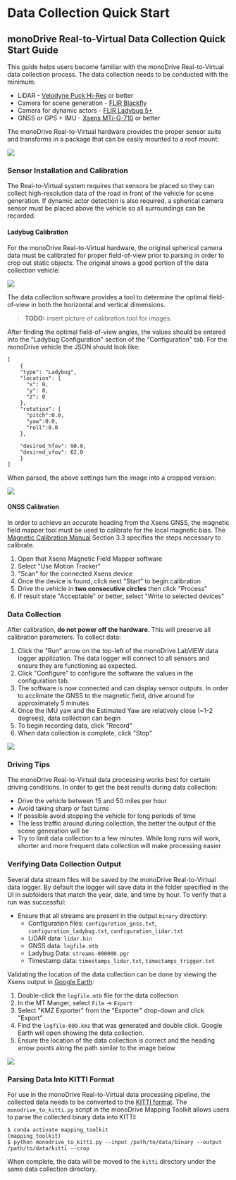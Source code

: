 # Data Collection Quick Start

## monoDrive Real-to-Virtual Data Collection Quick Start Guide

This guide helps users become familiar with the monoDrive Real-to-Virtual data
collection process. The data collection needs to be conducted with the minimum:

* LiDAR - [Velodyne Puck Hi-Res](https://velodynelidar.com/products/puck-hi-res/) or better
* Camera for scene generation - [FLIR Blackfly](https://www.flir.com/products/blackfly-s-usb3/?model=BFS-U3-63S4C-C)
* Camera for dynamic actors - [FLIR Ladybug 5+](https://www.flir.com/products/ladybug5plus/)
* GNSS or GPS + IMU - [Xsens MTi-G-710](https://shop-us.xsens.com/shop/mti-g-710/mti-g-710-gnssins-2a8g4) or better

The monoDrive Real-to-Virtual hardware provides the proper sensor suite and 
transforms in a package that can be easily mounted to a roof mount:

<div class="img_container">
    <img class='lg_img' src="../imgs/real_to_virtual_hardware_side_view.png"/>
</div>

### Sensor Installation and Calibration

The Real-to-Virtual system requires that sensors be placed so they can collect
high-resolution data of the road in front of the vehicle for scene generation. 
If dynamic actor detection is also required, a spherical camera sensor must be 
placed above the vehicle so all surroundings can be recorded. 

#### Ladybug Calibration 

For the monoDrive Real-to-Virtual hardware, the original spherical camera data
must be calibrated for proper field-of-view prior to parsing in order to crop
out static objects. The original shows a good portion of the data collection 
vehicle:

<div class="img_container">
    <img class='lg_img' src="../imgs/kitti_data_full_size_image.png"/>
</div>

The data collection software provides a tool to determine the optimal 
field-of-view in both the horizontal and vertical dimensions. 

> **TODO:** insert picture of calibration tool for images.

After finding the optimal field-of-view angles, the values should be entered 
into the "Ladybug Configuration" section of the "Configuration" tab. For the
monoDrive vehicle the JSON should look like:

```
[
    {
    "type": "Ladybug",
    "location": {
      "x": 0,
      "y": 0,
      "z": 0
    },
    "rotation": {
      "pitch":0.0,
      "yaw":0.0,
      "roll":0.0
    },
    
    "desired_hfov": 90.0,
    "desired_vfov": 62.0
    }
]
```

When parsed, the above settings turn the image into a cropped version:

<div class="img_container">
    <img class='wide_img' src="../imgs/kitti_data_cropped_image.png"/>
</div>

#### GNSS Calibration

In order to achieve an accurate heading from the Xsens GNSS, the magnetic field
mapper tool must be  used to calibrate for the local magnetic bias. The 
[Magnetic Calibration Manual](https://www.xsens.com/hubfs/Downloads/Manuals/MT_Magnetic_Calibration_Manual.pdf) Section 3.3 specifies the steps necessary
to calibrate. 

1. Open that Xsens Magnetic Field Mapper software
1. Select "Use Motion Tracker"
1. "Scan" for the connected Xsens device
1. Once the device is found, click next "Start" to begin calibration
1. Drive the vehicle in **two consecutive circles** then click "Process"
1. If result state "Acceptable" or better, select "Write to selected devices"

### Data Collection

After calibration, **do not power off the hardware**. This will preserve all
calibration parameters. To collect data:

1. Click the "Run" arrow on the top-left of the monoDrive LabVIEW data logger application. The data logger will connect to all sensors and ensure they are functioning as expected.
1. Click "Configure" to configure the software the values in the configuration tab.
1. The software is now connected and can display sensor outputs. In order to acclimate the GNSS to the magnetic field, drive around for approximately 5 minutes
1. Once the IMU yaw and the Estimated Yaw are relatively close (~1-2 degrees), data collection can begin
1. To begin recording data, click "Record"
1. When data collection is complete, click "Stop"

<div class="img_container">
    <img class='wide_img' src="../imgs/data_logger_main_tab.png"/>
</div>

### Driving Tips

The monoDrive Real-to-Virtual data processing works best for certain driving
conditions. In order to get the best results during data collection:

* Drive the vehicle between 15 and 50 miles per hour
* Avoid taking sharp or fast turns
* If possible avoid stopping the vehicle for long periods of time
* The less traffic around during collection, the better the output of the scene generation will be
* Try to limit data collection to a few minutes. While long runs will work, shorter and more frequent data collection will make processing easier

### Verifying Data Collection Output

Several data stream files will be saved by the monoDrive Real-to-Virtual data
logger. By default the logger will save data in the folder specified in the UI 
in subfolders that match the year, date, and time by hour. To verify that a run 
was successful:

* Ensure that all streams are present in the output `binary` directory:
    * Configuration files: `configuration_gnss.txt`, `configuration_ladybug.txt`, `configuration_lidar.txt`
    * LiDAR data: `lidar.bin`
    * GNSS data: `logfile.mtb`
    * Ladybug Data: `streams-000000.pgr`
    * Timestamp data: `timestamps_lidar.txt`, `timestamps_trigger.txt`

Validating the location of the data collection can be done by viewing the Xsens
output in [Google Earth](https://www.google.com/earth/versions/#download-pro):

1. Double-click the `logfile.mtb` file for the data collection
1. In the MT Manger, select `File` -> `Export`
1. Select "KMZ Exporter" from the "Exporter" drop-down and click "Export"
1. Find the `logfile-000.kmz` that was generated and double click. Google Earth will open showing the data collection.
1. Ensure the location of the data collection is correct and the heading arrow points along the path similar to the image below

<div class="img_container">
    <img class='lg_img' src="../imgs/google_earth_gnss_output.png"/>
</div>

### Parsing Data Into KITTI Format

For use in the monoDrive Real-to-Virtual data processing pipeline, the collected
data needs to be converted to the 
[KITTI format](http://www.cvlibs.net/datasets/kitti/index.php). The `monodrive_to_kitti.py` script in the monoDrive Mapping Toolkit allows users
to parse the collected binary data into KITTI:

```
$ conda activate mapping_toolkit
(mapping_toolkit)
$ python monodrive_to_kitti.py --input /path/to/data/binary --output /path/to/data/kitti --crop
```

When complete, the data will be moved to the `kitti` directory under the same 
data collection directory.
